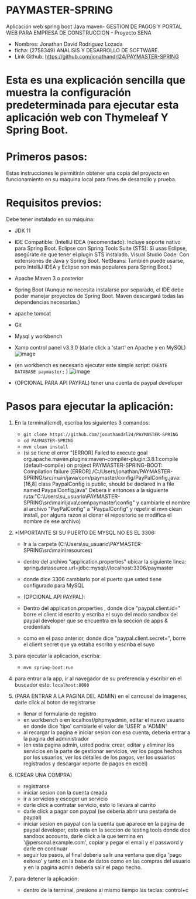 # PAYMASTER-SPRING

Aplicación web spring boot Java maven- GESTION DE PAGOS Y PORTAL WEB PARA EMPRESA DE CONSTRUCCION - Proyecto SENA
- Nombres: Jonathan David Rodriguez Lozada
- ficha: (2758349) ANALISIS Y DESARROLLO DE SOFTWARE.
- Link Github: https://github.com/jonathandrl24/PAYMASTER-SPRING  

# Esta es una explicación sencilla que muestra la configuración predeterminada para ejecutar esta aplicación web con Thymeleaf Y Spring Boot.

# Primeros pasos:
Estas instrucciones le permitirán obtener una copia del proyecto en funcionamiento en su máquina local para fines de desarrollo y prueba.

# Requisitos previos:
Debe tener instalado en su máquina:
- JDK 11
- IDE Compatible: (IntelliJ IDEA (recomendado): Incluye soporte nativo para Spring Boot.
  Eclipse con Spring Tools Suite (STS): Si usas Eclipse, asegúrate de que tener el plugin STS instalado.
  Visual Studio Code: Con extensiones de Java y Spring Boot.
  NetBeans: También puede usarse, pero IntelliJ IDEA y Eclipse son más populares para Spring Boot.)
- Apache Maven 3 o posterior
- Spring Boot (Aunque no necesita instalarse por separado, el IDE debe poder manejar proyectos de Spring Boot. Maven descargará todas las dependencias necesarias.)
- apache tomcat
- Git
- Mysql y workbench 
- Xamp control panel v3.3.0 (darle click a 'start' en Apache y en MySQL)
![image](https://github.com/user-attachments/assets/08d37dd0-54a2-4b4d-95f8-852755732350)
- (en workbench es necesario ejecutar este simple script: `CREATE DATABASE paymaster;` )
  ![image](https://github.com/user-attachments/assets/65db2ad1-b34a-4045-a616-8e2c177025a1)

- (OPCIONAL PARA API PAYPAL) tener una cuenta de paypal developer

# Pasos para ejecutar la aplicación:

1. En la terminal(cmd), escriba los siguientes 3 comandos:

   - `git clone https://github.com/jonathandrl24/PAYMASTER-SPRING`
   - `cd PAYMASTER-SPRING`
   - `mvn clean install` 
   - (si se tiene el error "[ERROR] Failed to execute goal org.apache.maven.plugins:maven-compiler-plugin:3.8.1:compile (default-compile) on project
   PAYMASTER-SPRING-BOOT: Compilation failure
   [ERROR] /C:/Users/jonathan/PAYMASTER-SPRING/src/main/java/com/paymaster/config/PayPalConfig.java:[16,8] class PaypalConfig is public, should be declared in a file named PaypalConfig.java" 
   Debera ir entonces a la siguiente ruta:"C:\Users\su_usuario\PAYMASTER-SPRING\src\main\java\com\paymaster\config"
   y cambiarle el nombre al archivo "PayPalConfig" a "PaypalConfig" y repetir el mvn clean install, por alguna 
   razon al clonar el repositorio se modifica el nombre de ese archivo)

2. *IMPORTANTE SI SU PUERTO DE MYSQL NO ES EL 3306:
   - Ir a la carpeta (C:\Users\su_usuario\PAYMASTER-SPRING\src\main\resources)
   - dentro del archivo "application.properties" ubicar la siguiente linea: spring.datasource.url=jdbc:mysql://localhost:3306/paymaster
   - donde dice 3306 cambiarlo por el puerto que usted tiene configurado para MySQL

   - (OPCIONAL API PAYPAL):
   - Dentro del application.properties , donde dice "paypal.client.id=" borre el client id escrito y escriba el suyo del modo sandbox del paypal developer que se encuentra en la seccion de apps & credentials
   - como en el paso anterior, donde dice "paypal.client.secret=", borre el client secret que ya estaba escrito y escriba el suyo 


3. para ejecutar la aplicación, escriba:
   - `mvn spring-boot:run`

4. para entrar a la app, ir al navegador de su preferencia y escribir en el buscador esto:
   `localhost:8080`

5. (PARA ENTRAR A LA PAGINA DEL ADMIN) en el carrousel de imagenes, darle click al boton de registrarse
    - llenar el formulario de registro
    - en workbench o en localhost/phpmyadmin, editar el nuevo usuario en donde dice 'tipo' cambiarle el valor de 'USER' a 'ADMIN'
    - al recargar la pagina e iniciar sesion con esa cuenta, deberia entrar a la pagina del administrador
    - (en esta pagina admin, usted podra: crear, editar y eliminar los servicios en la parte de gestionar servicios, ver los pagos hechos por los usuarios, ver los detalles de los pagos, ver los usuarios 
      registrados y descargar reporte de pagos en excel)

6. (CREAR UNA COMPRA)
    - registrarse
    - iniciar sesion con la cuenta creada
    - ir a servicios y escoger un servicio 
    - darle click a contratar servicio, esto lo llevara al carrito
    - darle click a pagar con paypal (se deberia abrir una pestaña de paypal)
    - iniciar sesion en paypal con la cuenta que aparece en la pagina de paypal developer, esto esta en la seccion de testing tools donde dice sandbox accounts, darle click a la que termina en    
      '@personal.example.com', copiar y pegar el email y el password y darle en continuar
    - seguir los pasos, al final deberia salir una ventana que diga 'pago exitoso' y tanto en la base de datos como en las compras del usuario y en la pagina admin deberia salir el pago hecho.

7. para detener la aplicación: 
   - dentro de la terminal, presione al mismo tiempo las teclas: control+c


